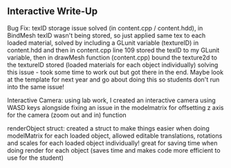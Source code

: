 Interactive Write-Up
--------------------

Bug Fix: texID storage issue solved (in content.cpp / content.hdd), in BindMesh texID wasn't being stored, so just applied same tex to each loaded material, solved by including a GLunit variable (textureID)
in content.hdd and then in content.cpp line 109 stored the texID to my GLunit variable, then in drawMesh function (content.cpp) bound the texture2d to the textureID stored (loaded materials for each object
individually) solving this issue - took some time to work out but got there in the end. Maybe look at the template for next year and go about doing this so students don't run into the same issue!

Interactive Camera: using lab work, I created an interactive camera using WASD keys alongside fixing an issue in the modelmatrix for offsetting z axis for the camera (zoom out and in) function

renderObject struct: created a struct to make things easier when doing modelMatrix for each loaded object, allowed editable translations, rotations and scales for each loaded object individually! great
for saving time when doing render for each object (saves time and makes code more efficient to use for the student)
